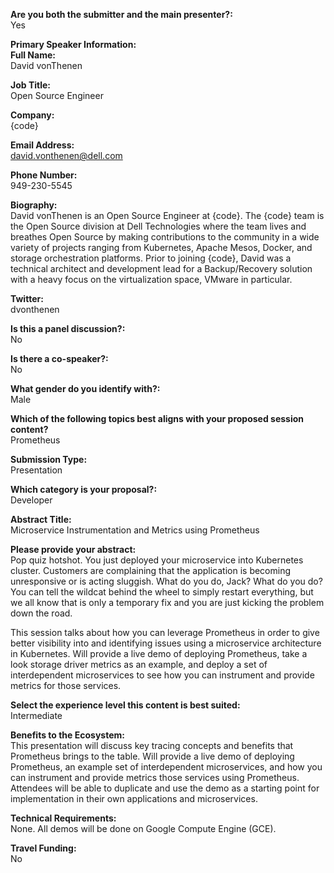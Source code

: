 **Are you both the submitter and the main presenter?:**  
Yes


**Primary Speaker Information:**  
**Full Name:**  
David vonThenen

**Job Title:**  
Open Source Engineer

**Company:**  
{code}

**Email Address:**  
david.vonthenen@dell.com

**Phone Number:**  
949-230-5545

**Biography:**  
David vonThenen is an Open Source Engineer at {code}. The {code} team is the Open Source division at Dell Technologies where the team lives and breathes Open Source by making contributions to the community in a wide variety of projects ranging from Kubernetes, Apache Mesos, Docker, and storage orchestration platforms. Prior to joining {code}, David was a technical architect and development lead for a Backup/Recovery solution with a heavy focus on the virtualization space, VMware in particular.

**Twitter:**  
dvonthenen


**Is this a panel discussion?:**  
No

**Is there a co-speaker?:**  
No

**What gender do you identify with?:**  
Male

**Which of the following topics best aligns with your proposed session content?**  
Prometheus

**Submission Type:**  
Presentation

**Which category is your proposal?:**  
Developer


**Abstract Title:**  
Microservice Instrumentation and Metrics using Prometheus

**Please provide your abstract:**  
Pop quiz hotshot. You just deployed your microservice into Kubernetes cluster. Customers are complaining that the application is becoming unresponsive or is acting sluggish. What do you do, Jack? What do you do? You can tell the wildcat behind the wheel to simply restart everything, but we all know that is only a temporary fix and you are just kicking the problem down the road.

This session talks about how you can leverage Prometheus in order to give better visibility into and identifying issues using a microservice architecture in Kubernetes. Will provide a live demo of deploying Prometheus, take a look storage driver metrics as an example, and deploy a set of interdependent microservices to see how you can instrument and provide metrics for those services.

**Select the experience level this content is best suited:**  
Intermediate

**Benefits to the Ecosystem:**  
This presentation will discuss key tracing concepts and benefits that Prometheus brings to the table. Will provide a live demo of deploying Prometheus, an example set of interdependent microservices, and how you can instrument and provide metrics those services using Prometheus. Attendees will be able to duplicate and use the demo as a starting point for implementation in their own applications and microservices.

**Technical Requirements:**  
None. All demos will be done on Google Compute Engine (GCE).

**Travel Funding:**  
No

